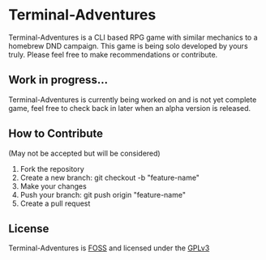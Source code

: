 # Terminal-Adventures  
Terminal-Adventures is a CLI based RPG game with similar mechanics to a homebrew DND campaign. This game is being solo developed by yours truly. Please feel free to make recommendations or contribute. 

## Work in progress...
Terminal-Adventures is currently being worked on and is not yet complete game, feel free to check back in later when an alpha version is released. 

## How to Contribute 
(May not be accepted but will be considered)
1. Fork the repository
2. Create a new branch: git checkout -b "feature-name"
3. Make your changes
4. Push your branch: git push origin "feature-name"
5. Create a pull request 

## License
Terminal-Adventures is [FOSS](https://en.wikipedia.org/wiki/Free_and_open-source_software) and licensed under the [GPLv3](https://www.gnu.org/licenses/gpl-3.0.html)

